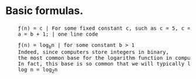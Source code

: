 # Basic formulas. 


<pre>
    &#402;(n) = c | For some fixed constant c, such as c = 5, c = 27, or c = 2 <sup>10</sup> 
    a = b + 1; | one line code
</pre> 

<pre>
    &#402;(n) = log<sub>b</sub>n | for some constant b > 1
    Indeed, since computers store integers in binary, 
    the most common base for the logarithm function in computer science is 2. 
    In fact, this base is so common that we will typically leave it off when it is
    log n = log<sub>2</sub>n
</pre>